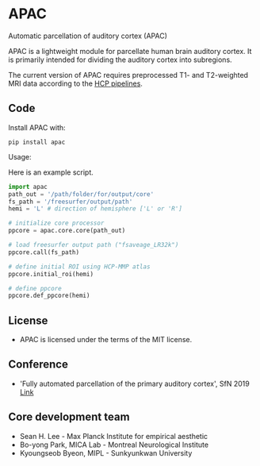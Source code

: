﻿# APAC

Automatic parcellation of auditory cortex (APAC)

APAC is a lightweight module for parcellate human brain auditory cortex. It is primarily intended for dividing the auditory cortex into subregions.

The current version of APAC requires preprocessed T1- and T2-weighted MRI data according to the [HCP pipelines](https://github.com/Washington-University/HCPpipelines).

## Code

Install APAC with:

`pip install apac`
 
 Usage:

Here is an example script.
```python
import apac
path_out = '/path/folder/for/output/core'
fs_path = '/freesurfer/output/path'
hemi = 'L' # direction of hemisphere ['L' or 'R'] 

# initialize core processor
ppcore = apac.core.core(path_out)

# load freesurfer output path ("fsaveage_LR32k") 
ppcore.call(fs_path)  

# define initial ROI using HCP-MMP atlas
ppcore.initial_roi(hemi)

# define ppcore
ppcore.def_ppcore(hemi)
```
 

## License

- APAC is licensed under the terms of the MIT license.

## Conference

- 'Fully automated parcellation of the primary auditory cortex', SfN 2019 [Link](https://www.abstractsonline.com/pp8/#!/7883/presentation/50268)


## Core development team

- Sean H. Lee - Max Planck Institute for empirical aesthetic
- Bo-yong Park, MICA Lab - Montreal Neurological Institute
- Kyoungseob Byeon, MIPL - Sunkyunkwan University
